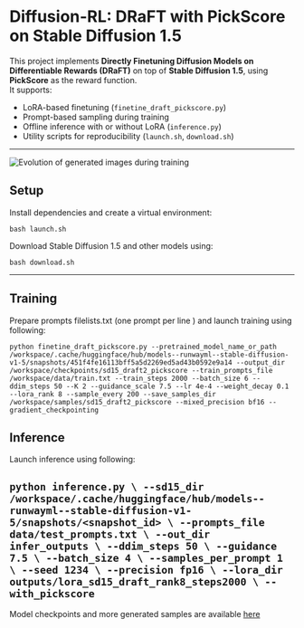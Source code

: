 # Diffusion-RL: DRaFT with PickScore on Stable Diffusion 1.5

This project implements **Directly Finetuning Diffusion Models on Differentiable Rewards (DRaFT)** on top of **Stable Diffusion 1.5**, using **PickScore** as the reward function.  
It supports:
- LoRA-based finetuning (`finetine_draft_pickscore.py`)
- Prompt-based sampling during training
- Offline inference with or without LoRA (`inference.py`)
- Utility scripts for reproducibility (`launch.sh`, `download.sh`)

---
![Evolution of generated images during training](draft2_vis.png)
## Setup

Install dependencies and create a virtual environment:

`bash launch.sh`

Download Stable Diffusion 1.5 and other models using:

`bash download.sh`


---

## Training

Prepare prompts filelists.txt (one prompt per line ) and launch training using following:

`python finetine_draft_pickscore.py --pretrained_model_name_or_path /workspace/.cache/huggingface/hub/models--runwayml--stable-diffusion-v1-5/snapshots/451f4fe16113bff5a5d2269ed5ad43b0592e9a14 --output_dir /workspace/checkpoints/sd15_draft2_pickscore --train_prompts_file /workspace/data/train.txt --train_steps 2000 --batch_size 6 --ddim_steps 50 --K 2 --guidance_scale 7.5 --lr 4e-4 --weight_decay 0.1 --lora_rank 8 --sample_every 200 --save_samples_dir /workspace/samples/sd15_draft2_pickscore --mixed_precision bf16 --gradient_checkpointing `

## Inference

Launch inference using following:

`python inference.py \
  --sd15_dir /workspace/.cache/huggingface/hub/models--runwayml--stable-diffusion-v1-5/snapshots/<snapshot_id> \
  --prompts_file data/test_prompts.txt \
  --out_dir infer_outputs \
  --ddim_steps 50 \
  --guidance 7.5 \
  --batch_size 4 \
  --samples_per_prompt 1 \
  --seed 1234 \
  --precision fp16 \
  --lora_dir outputs/lora_sd15_draft_rank8_steps2000 \
  --with_pickscore`
---
Model checkpoints and more generated samples are available [here](https://drive.google.com/drive/folders/1lWGWkSWsDtsD-lb2RybOiwIrQLOq_8Ik?usp=sharing)